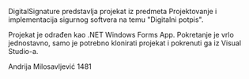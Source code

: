 DigitalSignature predstavlja projekat iz predmeta Projektovanje i implementacija sigurnog softvera na temu "Digitalni potpis".

Projekat je odrađen kao .NET Windows Forms App. Pokretanje je vrlo jednostavno, samo je potrebno klonirati projekat i pokrenuti ga iz Visual Studio-a.

Andrija Milosavljević 1481
